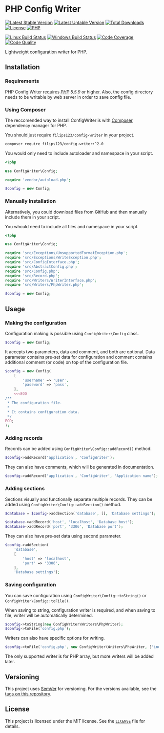 PHP Config Writer
=================

[![Latest Stable Version][icon-stable-version]][link-packagist]
[![Latest Untable Version][icon-unstable-version]][link-packagist]
[![Total Downloads][icon-downloads]][link-packagist]
[![License][icon-license]][link-license]
[![PHP][icon-php]][link-php]

[![Linux Build Status][icon-travis]][link-travis]
[![Windows Build Status][icon-appveyor]][link-appveyor]
[![Code Coverage][icon-coverage]][link-coverage]
[![Code Quality][icon-quality]][link-quality]

Lightweight configuration writer for PHP.

## Installation

### Requirements

PHP Config Writer requires *[PHP][link-php] 5.5.9* or higher.
Also, the config directory needs to be writable by web server in order to save config file.

### Using Composer

The reccomended way to install ConfigWriter is with [Composer][link-composer], dependency manager for PHP.

You should just require `filips123/config-writer` in your project.

```bash
composer require filips123/config-writer:^2.0
```

You would only need to include autoloader and namespace in your script.

```php
<?php

use ConfigWriter\Config;

require 'vendor/autoload.php';

$config = new Config;
```

### Manually Installation

Alternatively, you could download files from GitHub and then manually include them in your script.

You whould need to include all files and namespace in your script.

```php
<?php

use ConfigWriter\Config;

require 'src/Exceptions/UnsupportedFormatException.php';
require 'src/Exceptions/WriteException.php';
require 'src/ConfigInterface.php';
require 'src/AbstractConfig.php';
require 'src/Config.php';
require 'src/Record.php';
require 'src/Writers/WriterInterface.php';
require 'src/Writers/PhpWriter.php';

$config = new Config;
```

## Usage

### Making the configuration

Configuration making is possible using `ConfigWriter\Config` class.

```php
$config = new Config;
```

It accepts two parameters, data and comment, and both are optional.
Data parameter contains pre-set data for configuration and comment contains additional comment (or code) on top of the configuration file.

```php
$config = new Config(
    [
        'username' => 'user',
        'password' => 'pass',
    ],
    <<<EOD
/**
 * The configuration file.
 *
 * It contains configuration data.
 */
EOD;
);
```

### Adding records

Records can be added using `ConfigWriter\Config::addRecord()` method.

```php
$config->addRecord('application', 'ConfigWriter');
```

They can also have comments, which will be generated in documentation.

```php
$config->addRecord('application', 'ConfigWriter', 'Application name');
```

### Adding sections

Sections visually and functionally separate multiple records. They can be added using `ConfigWriter\Config::addSection()` method.

```php
$database = $config->addSection('database', [], 'Database settings');

$database->addRecord('host', 'localhost', 'Database host');
$database->addRecord('port', '3306', 'Database port');
```

They can also have pre-set data using second parameter.

```php
$config->addSection(
    'database',
    [
        'host' => 'localhost',
        'port' => '3306',
    ],
    'Database settings');
```

### Saving configuration

You can save configuration using `ConfigWriter\Config::toString()`  or `ConfigWriter\Config::toFile()`.

When saving to string, configuration writer is required, and when saving to file, writer will be automatically determined.

```php
$config->toString(new ConfigWriter\Writers\PhpWriter);
$config->toFile('config.php');
```

Writers can also have specific options for writing.

```php
$config->toFile('config.php', new ConfigWriter\Writers\PhpWriter, ['indentation' => '	']);
```

The only supported writer is for PHP array, but more writers will be added later.

## Versioning
This project uses [SemVer][link-semver] for versioning. For the versions available, see the [tags on this repository][link-tags].

## License
This project is licensed under the MIT license. See the [`LICENSE`][link-license-file] file for details.

[icon-stable-version]: https://img.shields.io/packagist/v/filips123/config-writer.svg?style=flat-square&label=Latest+Stable+Version
[icon-unstable-version]: https://img.shields.io/packagist/vpre/filips123/config-writer.svg?style=flat-square&label=Latest+Unstable+Version
[icon-downloads]: https://img.shields.io/packagist/dt/filips123/config-writer.svg?style=flat-square&label=Downloads
[icon-license]: https://img.shields.io/packagist/l/filips123/config-writer.svg?style=flat-square&label=License
[icon-php]: https://img.shields.io/packagist/php-v/filips123/config-writer.svg?style=flat-square&label=PHP
[icon-travis]: https://img.shields.io/travis/com/filips123/ConfigWriter.svg?style=flat-square&label=Linux+Build+Status
[icon-appveyor]: https://img.shields.io/appveyor/ci/filips123/ConfigWriter.svg?style=flat-square&label=Windows+Build+Status
[icon-coverage]: https://img.shields.io/scrutinizer/coverage/g/filips123/ConfigWriter.svg?style=flat-square&label=Code+Coverage
[icon-quality]: https://img.shields.io/scrutinizer/g/filips123/ConfigWriter.svg?style=flat-square&label=Code+Quality

[link-packagist]: https://packagist.org/packages/filips123/config-writer/
[link-license]: https://choosealicense.com/licenses/mit/
[link-php]: https://php.net/
[link-composer]: https://getcomposer.org/
[link-travis]: https://travis-ci.com/filips123/ConfigWriter/
[link-appveyor]: https://ci.appveyor.com/project/filips123/configwriter/
[link-coverage]: https://scrutinizer-ci.com/g/filips123/ConfigWriter/code-structure/
[link-quality]: https://scrutinizer-ci.com/g/filips123/ConfigWriter/
[link-semver]: https://semver.org/
[link-tags]: https://github.com/filips123/ConfigWriter/tags/
[link-license-file]: https://github.com/filips123/ConfigWriter/blob/master/LICENSE

